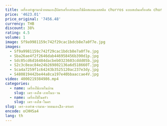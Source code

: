 ```yaml
---
title: เครื่องทำชูเรมาด้วยตนเอง3ลิตรเครื่องทำแบบใช้มือสแตนเลสสตีล churros แบบสเปนเครื่องอัด churrera
price: '4623.01'
price_original: '7456.48'
currency: THB
discount: 38%
rating: 4.5
volume: 1
image: Sf9a9981159c742f29cac1bdcb8e7a0f7e.jpg
images:
  - Sf9a9981159c742f29cac1bdcb8e7a0f7e.jpg
  - Sba26ae4f2f2646dab446958456b390d1p.jpg
  - Sdc05cd6d16484dacbeb0323603cddd05b.jpg
  - S2c3c8eac84e24b269802136a6d518660T.jpg
  - Sca4a7259f1c64243b3525120ac237e3dy.jpg
  - S480819442be44a8ca197e40bbaaccae4V.jpg
video: 4000219384986.mp4
categories:
  - name: เครื่องใช้ภายในบ้าน
    slug: เคร-องใช-ภายในบ-าน
  - name: เครื่องใช้ในครัว
    slug: เคร-องใช-ในคร
slug: เคร-องทำช-เรมาด-วยตนเอง3ล-ตรเคร
encode: oCHHSa4
lang: th
---
```

  